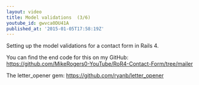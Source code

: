 ```yaml
---
layout: video
title: Model validations  (3/6)
youtube_id: gwvca0DU41A
published_at: '2015-01-05T17:58:19Z'
---
```

Setting up the model validations for a contact form in Rails 4.

You can find the end code for this on my GitHub: https://github.com/MikeRogers0-YouTube/RoR4-Contact-Form/tree/mailer

The letter_opener gem: https://github.com/ryanb/letter_opener